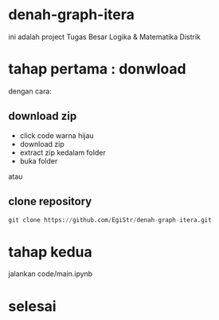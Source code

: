 # denah-graph-itera

ini adalah project Tugas Besar Logika & Matematika Distrik

# tahap pertama : donwload

dengan cara:

## download zip
* click code warna hijau
* download zip
* extract zip kedalam folder
* buka folder

atau

## clone repository 
```python
git clone https://github.com/EgiStr/denah-graph-itera.git
```

# tahap kedua 
jalankan code/main.ipynb

# selesai
